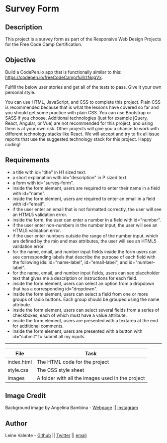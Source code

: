 # Survey Form

## Description
This project is a survey form as part of the Responsive Web Design Projects for the Free Code Camp Certification.

## Objective

Build a CodePen.io app that is functionally similar to this: https://codepen.io/freeCodeCamp/full/zNqgVx.

Fulfill the below user stories and get all of the tests to pass. Give it your own personal style.

You can use HTML, JavaScript, and CSS to complete this project. Plain CSS is recommended because that is what the lessons have covered so far and you should get some practice with plain CSS. You can use Bootstrap or SASS if you choose. Additional technologies (just for example jQuery, React, Angular, or Vue) are not recommended for this project, and using them is at your own risk. Other projects will give you a chance to work with different technology stacks like React. We will accept and try to fix all issue reports that use the suggested technology stack for this project. Happy coding!

## Requirements

* a title with id="title" in H1 sized text.
* a short explanation with id="description" in P sized text.
* a form with id="survey-form".
* inside the form element, users are required to enter their name in a field with id="name".
* inside the form element, users are required to enter an email in a field with id="email".
* if the user enter an email that is not formatted correctly, the user will see an HTML5 validation error.
* inside the form, the user can enter a number in a field with id="number".
* if the user enter non-numbers in the number input, the user will see an HTML5 validation error.
* if the user enter numbers outside the range of the number input, which are defined by the min and max attributes, the user will see an HTML5 validation error.
* for the name, email, and number input fields inside the form users can see corresponding labels that describe the purpose of each field with the following ids: id="name-label", id="email-label", and id="number-label".
* for the name, email, and number input fields, users can see placeholder text that gives me a description or instructions for each field.
* inside the form element, users can select an option from a dropdown that has a corresponding id="dropdown".
* inside the form element, users can select a field from one or more groups of radio buttons. Each group should be grouped using the name attribute.
* inside the form element, users can select several fields from a series of checkboxes, each of which must have a value attribute.
* inside the form element, users are presented with a textarea at the end for additional comments.
* inside the form element, users are presented with a button with id="submit" to submit all my inputs.

---
File|Task
---|---
index.html | The HTML code for the project
style.css | The CSS style sheet
images | A folder with all the images used in the project

## Image Credit
Background image by Angelina Bambina - [Webpage](https://linktr.ee/angelinabambina) || [Instagram](https://www.instagram.com/angelina_bambina_dsgn/)

## Author
Leine Valente - [Github](https://github.com/leinefran/) || [Twitter](https://twitter.com/leinefran) || [email](leine.valente@holbertonschool.com)